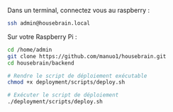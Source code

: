 Dans un terminal, connectez vous au raspberry :

```bash
ssh admin@housebrain.local
```
Sur votre Raspberry Pi :

```bash
cd /home/admin
git clone https://github.com/manuo1/housebrain.git
cd housebrain/backend

# Rendre le script de déploiement exécutable
chmod +x deployment/scripts/deploy.sh

# Exécuter le script de déploiement
./deployment/scripts/deploy.sh
```